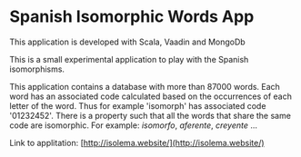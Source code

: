 # Spanish Isomorphic Words App #

This application is developed with Scala, Vaadin and MongoDb

This is a small experimental application to play with the Spanish isomorphisms.


This application contains a database with more than 87000 words. Each word has an associated  code calculated based on the occurrences of each letter of the word. Thus for example 'isomorph' has associated code '01232452'. There is a property such that all the words that share the same code are isomorphic. For example: *isomorfo*, *aferente*, *creyente* ...


Link to applitation: [http://isolema.website/](http://isolema.website/)
